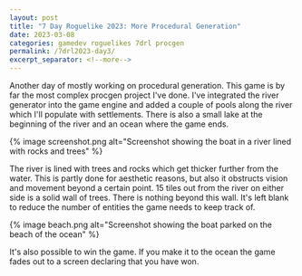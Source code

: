```yaml
---
layout: post
title: "7 Day Roguelike 2023: More Procedural Generation"
date: 2023-03-08
categories: gamedev roguelikes 7drl procgen
permalink: /7drl2023-day3/
excerpt_separator: <!--more-->
---
```


Another day of mostly working on procedural generation. This game is by far the
most complex procgen project I've done. I've integrated the river generator into
the game engine and added a couple of pools along the river which I'll populate
with settlements. There is also a small lake at the beginning of the river and
an ocean where the game ends.

{% image screenshot.png alt="Screenshot showing the boat in a river lined with
rocks and trees" %}

<!--more-->

The river is lined with trees and rocks which get thicker further from the
water. This is partly done for aesthetic reasons, but also it obstructs vision
and movement beyond a certain point. 15 tiles out from the river on either side
is a solid wall of trees. There is nothing beyond this wall. It's left blank to
reduce the number of entities the game needs to keep track of.

{% image beach.png alt="Screenshot showing the boat parked on the beach of the
ocean" %}

It's also possible to win the game. If you make it to the ocean the game fades
out to a screen declaring that you have won.

